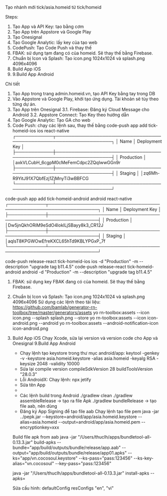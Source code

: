 Tạo nhánh mới tick/asia.homeid từ tick/homeid

Steps:
1. Tạo App và API Key: tạo bằng cơm
2. Tạo App trên Appstore và Google Play
3. Tạo Onesignal
4. Tạo Google Analytic: lấy key của tạo web
5. CodePush: Tạo Code Push và thay thế
6. FBAK: sử dụng tạm đang có của homeid. Sẽ thay thế bằng Firebase. 
7. Chuẩn bị Icon và Splash: Tạo icon.png 1024x1024 và splash.png 4096x4096
8. Build App iOS
9. 9.Build App Android

Chi tiết
1. Tạo App trong trang admin.homeid.vn, tạo API Key bằng tay trong DB
2. Vào Appstore và Google Play, khởi tạo ứng dụng. Tài khoản sẽ tùy theo từng dự án.
3. Tạo App trên Onesignal
	3.1. Firebase: Đăng ký Cloud Message cho Android
	3.2. Appstore Connect: Tạo Key theo hướng dẫn 
4. Tạo Google Analytic: Tạo GA cho web
5. Code Push: chạy các lệnh sau, thay thế bằng 
code-push app add tick-homeid-ios ios react-native
┌────────────┬──────────────────────────────────────────────────────────────────┐
│ Name       │ Deployment Key                                                   │
├────────────┼──────────────────────────────────────────────────────────────────┤
│ Production │  │axkVLCubH_6cgpM0cMeFemCdpc2ZQqIwwGGn9r
├────────────┼──────────────────────────────────────────────────────────────────┤
│ Staging    │  │zq6Mh-R9YitJ91X7QbfEzj1ZjMnyTi3wBBFCG
└────────────┴──────────────────────────────────────────────────────────────────┘

code-push app add tick-homeid-android android react-native
┌────────────┬──────────────────────────────────────────────────────────────────┐
│ Name       │ Deployment Key                                                   │
├────────────┼──────────────────────────────────────────────────────────────────┤
│ Production │  │Dw5jnQkhORiM9eSdO4loklLjSBayy8k3_CR12J
├────────────┼──────────────────────────────────────────────────────────────────┤
│ Staging    │  │aqlsT8KPGWOwEfreKXCL65hTd9KBLYPGxP_7f
└────────────┴──────────────────────────────────────────────────────────────────┘

code-push release-react tick-homeid-ios ios -d "Production" -m --description "upgrade tag b11.4.5"
code-push release-react tick-homeid-android android -d "Production" -m --description "upgrade tag b11.4.5"

1. FBAK: sử dụng key FBAK đang có của homeid. Sẽ thay thế bằng Firebase. 

2. Chuẩn bị Icon và Splash: Tạo icon.png 1024x1024 và splash.png 4096x4096
Sử dụng các lệnh theo tài liệu: https://github.com/bamlab/generator-rn-toolbox/tree/master/generators/assets
yo rn-toolbox:assets --icon icon.png --splash splash.png --store
yo rn-toolbox:assets --icon icon-android.png --android
yo rn-toolbox:assets --android-notification-icon icon-android.png

8. Build App iOS
Chạy Xcode, sửa lại version và version code cho App và Onesignal
9.Build App Android
	- Chạy lệnh tạo keystore trong thư mục android/app:
	keytool -genkey -v -keystore asia.homeid.keystore -alias asia.homeid -keyalg RSA -keysize 2048 -validity 10000
	- Sửa lại compile version
	compileSdkVersion 28
    buildToolsVersion "28.0.3"
	- Lỗi AndroidX: Chạy lệnh: 
   	npx jetify 
   	- Sửa tên App
	- 
	- Các lệnh build trong Android
	./gradlew clean
	./gradlew assembleRelease	-> tạo ra file Apk
	./gradlew bundleRelease		-> tạo file aab, nên dùng
	- Đăng ký App Signing để tạo file aab
	Chạy lệnh tạo file pem
	java -jar ../pepk.jar --keystore=android/app/asia.homeid.keystore --alias=asia.homeid --output=android/app/asia.homeid.pem --encryptionkey=xxx

	Build file apk from aab
	java -jar "/Users/thuclh/apps/bundletool-all-0.13.3.jar" build-apks --bundle="app/build/outputs/bundle/release/app.aab" --output="app/build/outputs/bundle/release/app01.apks" --ks="app/vn.cocosoul.keystore" --ks-pass="pass:123456" --ks-key-alias="vn.cocosoul" --key-pass="pass:123456"

	java -jar "/Users/thuclh/apps/bundletool-all-0.13.3.jar"  install-apks --apks=

	Sửa cấu hình:
	defaultConfig
        resConfigs "en", "vi"
 
